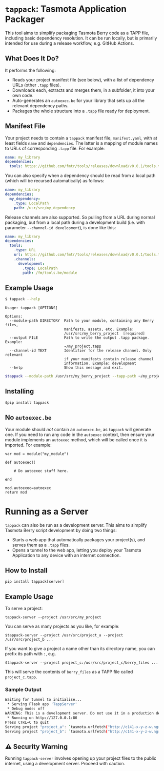 # `tappack`: Tasmota Application Packager

This tool aims to simplify packaging Tasmota Berry code as a TAPP file, including basic dependency resolution. It can be
run locally, but is primarily intended for use during a release workflow, e.g. GitHub Actions.

## What Does It Do?

It performs the following:

* Reads your project manifest file (see below), with a list of dependency URLs (other `.tapp` files).
* Downloads each, extracts and merges them, in a subfolder, it into your own code.
* Auto-generates an `autoexec.be` for your library that sets up all the relevant dependency paths.
* Packages the whole structure into a `.tapp` file ready for deployment.

## Manifest File

Your project needs to contain a `tappack` manifest file, `manifest.yaml`, with at least fields `name`
and `dependencies`. The latter is a mapping of module names to URLs of corresponding `.tapp` file. For example:

```yaml
name: my_library
dependencies:
  tools: https://github.com/fmtr/tools/releases/download/v0.0.1/tools.tapp

```

You can also specify when a dependency should be read from a local path (which will be recursed automatically) as
follows:

```yaml
name: my_library
dependencies:
  my_dependency:
    .type: LocalPath
    path: /usr/src/my_dependency
```

Release channels are also supported. So pulling from a URL during normal packaging, but from a local path during a
development build (i.e. with parameter `--channel-id development`), is done like this:

```yaml
name: my_library
dependencies:
  tools:
    .type: URL
    url: https://github.com/fmtr/tools/releases/download/v0.0.1/tools.tapp
    .channels:
      development:
        .type: LocalPath
        path: /fm/tools.be/module
```

## Example Usage

```bash
$ tappack --help
```

```console
Usage: tappack [OPTIONS]

Options:
  --module-path DIRECTORY  Path to your module, containing any Berry files,
                           manifests, assets, etc. Example:
                           /usr/src/my_berry_project  [required]
  --output FILE            Path to write the output .tapp package. Example:
                           ~/my_project.tapp
  --channel-id TEXT        Identifier for the release channel. Only relevant
                           if your manifests contain release channel
                           information. Example: development
  --help                   Show this message and exit.
```

```bash
$tappack --module-path /usr/src/my_berry_project --tapp-path ~/my_project.tapp
```

## Installing

`$pip install tappack`

## No `autoexec.be`

Your module should _not_ contain an `autoexec.be`, as `tappack` will generate one. If you need to run any code in
the `autoexec` context, then ensure your module implements an `autoexec` method, which will be called once it is
imported. For example:

```be
var mod = module("my_module")

def autoexec()

    # Do autoexec stuff here.

end

mod.autoexec=autoexec
return mod
```

# Running as a Server

`tappack` can also be run as a development server. This aims to simplify Tasmota Berry script development by doing two
things:

* Starts a web app that automatically packages your project(s), and serves them as a `.tapp` files.
* Opens a tunnel to the web app, letting you deploy your Tasmota Application to any device with an internet connection.

## How to Install

`pip install tappack[server]`

## Example Usage

To serve a project:

`tappack-server --project /usr/src/my_project`

You can serve as many projects as you like, for example:

`$tappack-server --project /usr/src/project_a --project /usr/src/project_b ...`

If you want to give a project a name other than its directory name, you can prefix its path with `:`, e.g.

`$tappack-server --project project_c:/usr/src/project_c/berry_files ...`

This will serve the contents of `berry_files` as a TAPP file called `project_c.tapp`.

### Sample Output

```bash
Waiting for tunnel to initialise...
 * Serving Flask app 'TappServer'
 * Debug mode: off
WARNING: This is a development server. Do not use it in a production deployment. Use a production WSGI server instead.
 * Running on http://127.0.0.1:80
Press CTRL+C to quit
Serving project "project_a": `tasmota.urlfetch("http://c141-x-y-z-w.ngrok.io/project_a.tapp")`
Serving project "project_b": `tasmota.urlfetch("http://c141-x-y-z-w.ngrok.io/project_b.tapp")`
```

## :warning: Security Warning

Running `tappack-server` involves opening up your project files to the public internet, using a development server.
Proceed with
caution. 



